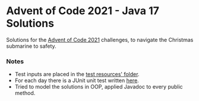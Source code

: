 # Advent of Code 2021 - Java 17 Solutions

Solutions for the [Advent of Code 2021](https://adventofcode.com/2021) challenges, to navigate the
Christmas submarine to safety.

### Notes

* Test inputs are placed in the [test resources' folder](./src/test/resources).
* For each day there is a JUnit unit test written [here](./src/test/java/aoc2021).
* Tried to model the solutions in OOP, applied Javadoc to every public method.